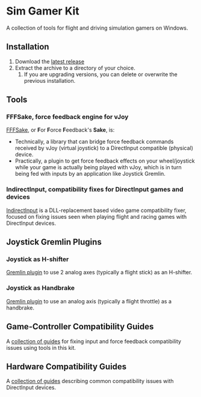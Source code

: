 [//]: # "© 2025 Code Monet <code.monet@proton.me>"

# Sim Gamer Kit

A collection of tools for flight and driving simulation gamers on Windows.

## Installation

1.  Download the [latest release](https://github.com/code-monet/sim-gamer-kit/releases/latest)
2.  Extract the archive to a directory of your choice.
    1.  If you are upgrading versions, you can delete or overwrite the previous
        installation.

## Tools

### FFFSake, force feedback engine for vJoy

[FFFSake](./fffsake/index.md), or **F**or **F**orce **F**eedback's **Sake**, is:

*   Technically, a library that can bridge force feedback commands received by vJoy
    (virtual joystick) to a DirectInput compatible (physical) device.
*   Practically, a plugin to get force feedback effects on your wheel/joystick while your
    game is actually being played with vJoy, which is in turn being fed with inputs by
    an application like Joystick Gremlin.

### IndirectInput, compatibility fixes for DirectInput games and devices

[IndirectInput](./indirect_input/index.md) is a DLL-replacement based video game
compatibility fixer, focused on fixing issues seen when playing flight and racing games
with DirectInput devices.

## Joystick Gremlin Plugins

### Joystick as H-shifter

[Gremlin plugin](./joystick_gremlin_plugins/h_shifter.md) to use 2 analog axes
(typically a flight stick) as an H-shifter.

### Joystick as Handbrake

[Gremlin plugin](./joystick_gremlin_plugins/handbrake.md) to use an analog axis
(typically a flight throttle) as a handbrake.

## Game-Controller Compatibility Guides

A [collection of guides](./game_guides/index.md) for fixing input and force
feedback compatibility issues using tools in this kit.

## Hardware Compatibility Guides

A [collection of guides](./hardware_guides/index.md) describing common compatibility
issues with DirectInput devices.
